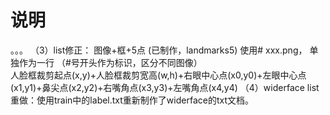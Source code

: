 # 说明
。。。
（3）list修正： 图像+框+5点  (已制作，landmarks5)
使用# xxx.png， 单独作为一行 （#号开头作为标识，区分不同图像）  
人脸框裁剪起点(x,y)+人脸框裁剪宽高(w,h)+右眼中心点(x0,y0)+左眼中心点(x1,y1)+鼻尖点(x2,y2)+右嘴角点(x3,y3)+左嘴角点(x4,y4)
（4）widerface list重做：使用train中的label.txt重新制作了widerface的txt文档。


